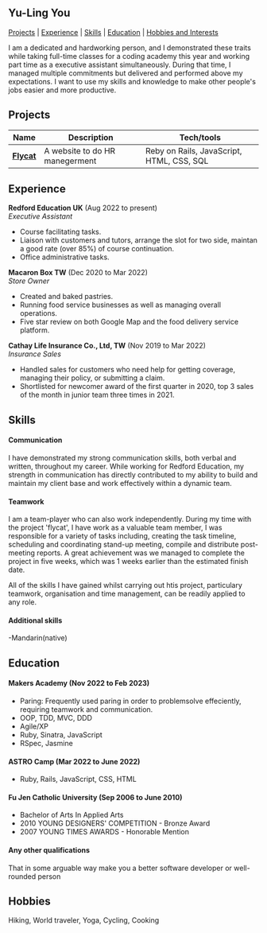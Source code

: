## Yu-Ling You
[Projects](#Projects) | [Experience](#Experience) | [Skills](#Skills) | [Education](#Education) | [Hobbies and Interests](#Hobbies)

I am a dedicated and hardworking person, and I demonstrated these traits while taking full-time classes for a coding academy this year and working part time as a executive assistant simultaneously. During that time, I managed multiple commitments but delivered and performed above my expectations. I want to use my skills and knowledge to make other people's jobs easier and more productive.

## Projects

| Name                         | Description       | Tech/tools        |
| ---------------------------- | ----------------- | ----------------- |
| **[Flycat](https://github.com/flycatcat/flycat)**            | A website to do HR manegerment | Reby on Rails, JavaScript, HTML, CSS, SQL |


## Experience

**Redford Education UK** (Aug 2022 to present)  
_Executive Assistant_

- Course facilitating tasks.
- Liaison with customers and tutors, arrange the slot for two side, maintan a good rate (over 85%) of course continuation.
- Office administrative tasks.

**Macaron Box TW** (Dec 2020 to Mar 2022)  
_Store Owner_

- Created and baked pastries.
- Running food service businesses as well as managing overall operations. 
- Five star review on both Google Map and the food delivery service platform.

**Cathay Life Insurance Co., Ltd, TW** (Nov 2019 to Mar 2022)  
_Insurance Sales_

- Handled sales for customers who need help for getting coverage, managing their policy, or submitting a claim. 
- Shortlisted for newcomer award of the first quarter in 2020, top 3 sales of the month in junior team three times in 2021.
  
## Skills

<!-- Consider skills relevent to software development. Then consider your best skills. Pick 2-4 skills and write a short descriptive paragraph for each one. You should demonstrate how capable you are at this skill with examples.
(Using a STAR example Paragraph) Consider the questions below.

-STAR
-What was the situation/task? (ST)

-How was the skill used?

-What did you do? (action)

-What was the result? -->


#### Communication
I have demonstrated my strong communication skills, both verbal and written, throughout my career. While working for Redford Education, my strength in communication has directly contributed to my ability to build and maintain my client base and work effectively within a dynamic team.
<!-- 例子，alex家長跟法語老師一個多月了還沒約好課，安撫同理家長，仔細確認老師時間並跟進回覆，後來家長續了兩次課，目前課程都在持續中 -->

<!-- - Experience
- Achievements
- Evidence (STAR) -->

#### Teamwork
I am a team-player who can also work independently. During my time with the project 'flycat', I have work as a valuable team member, I was responsible for a variety of tasks including, creating the task timeline, scheduling and coordinating stand-up meeting, compile and distribute post-meeting reports. A great achievement was we managed to complete the project in five weeks, which was 1 weeks earlier than the estimated finish date.

All of the skills I have gained whilst carrying out htis project, particulary teamwork, organisation and time management, can be readily applied to any role.

#### Additional skills
-Mandarin(native)
<!-- Descriptive paragraph of how capable you are at this skill and, if relevant, how it has developed (again use STAR for this)

- I achieved A during my work at B (job, or otherwise)
- I contributed to the growth of X while doing Y (job, or otherwise)
- I built this, made this, broke this, fixed this, etc.
- A link to some on-line evidence (blogs, videos, articles, etc.) -->

## Education

#### Makers Academy (Nov 2022 to Feb 2023)
- Paring: Frequently used paring in order to problemsolve effeciently, requiring teamwork and communication.
- OOP, TDD, MVC, DDD
- Agile/XP
- Ruby, Sinatra, JavaScript
- RSpec, Jasmine

#### ASTRO Camp (Mar 2022 to June 2022)
- Ruby, Rails, JavaScript, CSS, HTML

#### Fu Jen Catholic University (Sep 2006 to June 2010)

- Bachelor of Arts In Applied Arts
- 2010 YOUNG DESIGNERS' COMPETITION - Bronze Award
- 2007 YOUNG TIMES AWARDS - Honorable Mention

#### Any other qualifications

That in some arguable way make you a better software developer or well-rounded person

## Hobbies

Hiking, World traveler, Yoga, Cycling, Cooking
